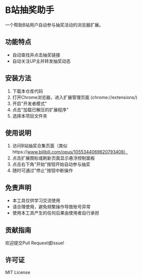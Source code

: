 # B站抽奖助手

一个帮助B站用户自动参与抽奖活动的浏览器扩展。

## 功能特点

- 自动查找并点击抽奖链接
- 自动关注UP主并转发抽奖动态

## 安装方法

1. 下载本仓库代码
2. 打开Chrome浏览器，进入扩展管理页面 (chrome://extensions/)
3. 开启"开发者模式"
4. 点击"加载已解压的扩展程序"
5. 选择本项目文件夹

## 使用说明

1. 访问B站抽奖合集页面（类似https://www.bilibili.com/opus/1055344069620793408）
2. 点击扩展图标或刷新页面显示悬浮控制面板
3. 点击右下角"开始"按钮开始自动参与抽奖
4. 随时可通过"停止"按钮中断操作

## 免责声明

- 本工具仅供学习交流使用
- 请合理使用，避免频繁操作导致账号异常
- 使用本工具产生的任何后果由使用者自行承担

## 贡献指南

欢迎提交Pull Request或Issue!

## 许可证

MIT License
